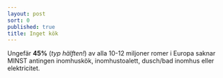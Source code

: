 ```yaml
---
layout: post
sort: 0
published: true
title: Inget kök
---
```




Ungefär **45%** (_typ hälften!_) av alla 10-12 miljoner romer i Europa saknar MINST antingen inomhuskök, inomhustoalett, dusch/bad inomhus eller elektricitet.
